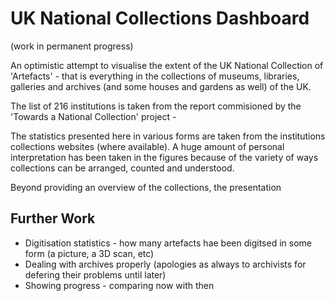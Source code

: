 # UK National Collections Dashboard

(work in permanent progress)

An optimistic attempt to visualise the extent of the UK National Collection of
'Artefacts' - that is everything in the collections of museums, libraries,
galleries and archives (and some houses and gardens as well) of the UK.

The list of 216 institutions is taken from the report commisioned by the 
'Towards a National Collection' project -

The statistics presented here in various forms are taken from the institutions
collections websites (where available). A huge amount of personal 
interpretation has been taken in the figures because of the variety of ways
collections can be arranged, counted and understood. 

Beyond providing an overview of the collections, the presentation 

## Further Work

  * Digitisation statistics - how many artefacts hae been digitsed in some form (a picture, a 3D scan, etc)
  * Dealing with archives properly (apologies as always to archivists for defering their problems until later)
  * Showing progress - comparing now with then

```{tableofcontents}
```
